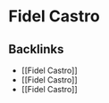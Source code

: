# Fidel Castro



<a id="org8950334"></a>

## Backlinks

-   [[Fidel Castro]]
-   [[Fidel Castro]]
-   [[Fidel Castro]]
